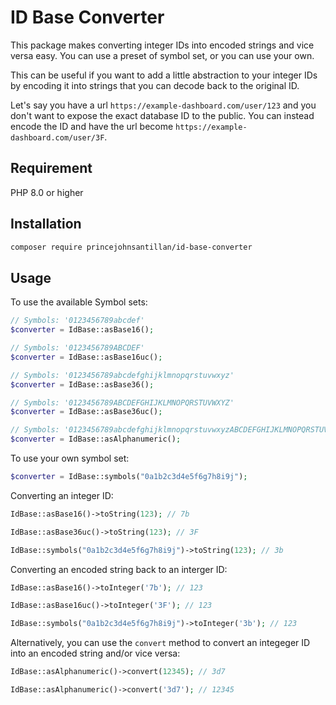 # ID Base Converter
This package makes converting integer IDs into encoded strings and vice versa easy. You can use a preset of symbol set, or you can use your own. 

This can be useful if you want to add a little abstraction to your integer IDs by encoding it into strings that you can decode back to the original ID. 

Let's say you have a url `https://example-dashboard.com/user/123` and you don't want to expose the exact database ID to the public. You can instead encode the ID and have the url become `https://example-dashboard.com/user/3F`.

## Requirement
PHP 8.0 or higher

## Installation
```bash
composer require princejohnsantillan/id-base-converter
```

## Usage
To use the available Symbol sets:

```php
// Symbols: '0123456789abcdef'
$converter = IdBase::asBase16(); 

// Symbols: '0123456789ABCDEF'
$converter = IdBase::asBase16uc();

// Symbols: '0123456789abcdefghijklmnopqrstuvwxyz'
$converter = IdBase::asBase36(); 

// Symbols: '0123456789ABCDEFGHIJKLMNOPQRSTUVWXYZ'
$converter = IdBase::asBase36uc();

// Symbols: '0123456789abcdefghijklmnopqrstuvwxyzABCDEFGHIJKLMNOPQRSTUVWXYZ'
$converter = IdBase::asAlphanumeric();
```

To use your own symbol set:

```php
$converter = IdBase::symbols("0a1b2c3d4e5f6g7h8i9j");
```

Converting an integer ID:

```php
IdBase::asBase16()->toString(123); // 7b

IdBase::asBase36uc()->toString(123); // 3F

IdBase::symbols("0a1b2c3d4e5f6g7h8i9j")->toString(123); // 3b
```

Converting an encoded string back to an interger ID:
```php
IdBase::asBase16()->toInteger('7b'); // 123

IdBase::asBase16uc()->toInteger('3F'); // 123

IdBase::symbols("0a1b2c3d4e5f6g7h8i9j")->toInteger('3b'); // 123
```

Alternatively, you can use the `convert` method to convert an integeger ID into an encoded string and/or vice versa:
```php
IdBase::asAlphanumeric()->convert(12345); // 3d7

IdBase::asAlphanumeric()->convert('3d7'); // 12345
```

